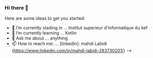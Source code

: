 ### Hi there 👋


Here are some ideas to get you started:

- 🔭 I’m currently stading in ... Institut superieur d'informatique du kef
- 🌱 I’m currently learning ... Kotlin
- 💬 Ask me about ... anything
- 📫 How to reach me: ... [linkedin]: mahdi Labidi (https://www.linkedin.com/in/mahdi-labidi-283730201/)
-->

